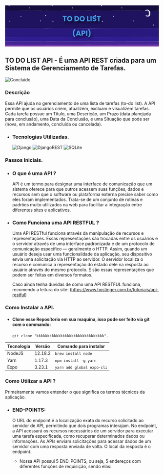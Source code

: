 ![Banner_project](readme-images/banner-project.png)

## TO DO LIST API - É uma API REST criada para um Sistema de Gerenciamento de Tarefas.  
![Concluído](https://img.shields.io/static/v1?label=STATUS&message=CONCLUÍDO&color=GREEN&style=for-the-badge)


### Descrição
Essa API ajuda no gerenciamento de uma lista de tarefas (to-do list). A API permite que os usuários criem, atualizem, excluam e visualizem tarefas. Cada tarefa possue um Titulo, uma Descrição, um Prazo (data planejada para conclusão), uma Data da Conclusão, e uma Situação que pode ser (nova, em andamento, concluída ou cancelada).

- ### Tecnologias Utilizadas.
  ![Django](https://img.shields.io/badge/django-%23092E20.svg?style=for-the-badge&logo=django&logoColor=white)
  ![DjangoREST](https://img.shields.io/badge/DJANGO-REST-ff1709?style=for-the-badge&logo=django&logoColor=white&color=ff1709&labelColor=gray)
  ![SQLite](https://img.shields.io/badge/sqlite-%2307405e.svg?style=for-the-badge&logo=sqlite&logoColor=white)

### Passos Iniciais.
- ### O que é uma API ?
  API é um termo para designar uma interface de comunicação que um sistema oferece para que outros acessem suas funções, dados e recursos sem que o software ou plataforma externa precise saber como eles foram implementados. Trata-se de um conjunto de rotinas e padrões muito utilizados na web para facilitar a integração entre diferentes sites e aplicativos.

- ### Como Funciona uma API RESTFUL ?
  Uma API RESTful funciona através da manipulação de recursos e representações. Essas representações são trocadas entre os usuários e o servidor através de uma interface padronizada e de um protocolo de comunicação específico — geralmente o HTTP. Assim, quando um usuário deseja usar uma funcionalidade da aplicação, seu dispositivo envia uma solicitação via HTTP ao servidor. O servidor localiza o recurso e comunica a representação do estado dele na resposta ao usuário através do mesmo protocolo. E são essas representações que podem ser feitas em diversos formatos.

  Caso ainda tenha duvidas de como uma API RESTFUL funciona, recomendo a leitura do site: (https://www.hostinger.com.br/tutoriais/api-restful)

### Como Instalar a API.
- #### Clone esse Reposítorio em sua maquina, isso pode ser feito via git com o commando:
  ``` git clone "kkkkkkkkkkkkkkkkkkkkkkkkkkkkkkk"-  ```



| Tecnologia | Versão | Comando para instalar |
|:----------|------|---------------------|
|NodeJS| 12.18.2| ``` brew install node ``` |
|Yarn  |  1.17.3 | ```npm install -g yarn``` |
|Expo  |  3.23.1 |  ```yarn add global expo-cli```|




### Como Utilizar a API ?
Primeiramente vamos entender o que significa os termos técnicos da aplicação.

- ### END-POINTS:
  O URL do endpoint é a localização exata do recurso solicitado ao servidor de API, permitindo que dois programas interajam. No endpoint, a API acessará os recursos necessários de um servidor para executar uma tarefa especificada, como recuperar determinados dados ou informações. As APIs enviam solicitações para acessar dados de um servidor com uma resposta enviada de volta. O local da resposta é o endpoint.
  
  - Nossa API possui 5  END_POINTS, ou seja, 5 endereços com diferentes funções de requisição, sendo elas:
  
  









